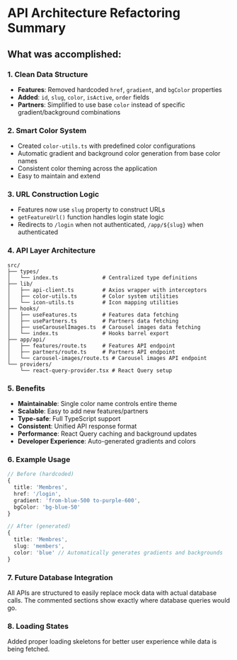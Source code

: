 # API Architecture Refactoring Summary

## What was accomplished:

### 1. **Clean Data Structure**
- **Features**: Removed hardcoded `href`, `gradient`, and `bgColor` properties
- **Added**: `id`, `slug`, `color`, `isActive`, `order` fields
- **Partners**: Simplified to use base `color` instead of specific gradient/background combinations

### 2. **Smart Color System**
- Created `color-utils.ts` with predefined color configurations
- Automatic gradient and background color generation from base color names
- Consistent color theming across the application
- Easy to maintain and extend

### 3. **URL Construction Logic**
- Features now use `slug` property to construct URLs
- `getFeatureUrl()` function handles login state logic
- Redirects to `/login` when not authenticated, `/app/${slug}` when authenticated

### 4. **API Layer Architecture**
```
src/
├── types/
│   └── index.ts              # Centralized type definitions
├── lib/
│   ├── api-client.ts         # Axios wrapper with interceptors
│   ├── color-utils.ts        # Color system utilities
│   └── icon-utils.ts         # Icon mapping utilities
├── hooks/
│   ├── useFeatures.ts        # Features data fetching
│   ├── usePartners.ts        # Partners data fetching
│   ├── useCarouselImages.ts  # Carousel images data fetching
│   └── index.ts              # Hooks barrel export
├── app/api/
│   ├── features/route.ts     # Features API endpoint
│   ├── partners/route.ts     # Partners API endpoint
│   └── carousel-images/route.ts # Carousel images API endpoint
└── providers/
    └── react-query-provider.tsx # React Query setup
```

### 5. **Benefits**
- **Maintainable**: Single color name controls entire theme
- **Scalable**: Easy to add new features/partners
- **Type-safe**: Full TypeScript support
- **Consistent**: Unified API response format
- **Performance**: React Query caching and background updates
- **Developer Experience**: Auto-generated gradients and colors

### 6. **Example Usage**
```typescript
// Before (hardcoded)
{
  title: 'Membres',
  href: '/login',
  gradient: 'from-blue-500 to-purple-600',
  bgColor: 'bg-blue-50'
}

// After (generated)
{
  title: 'Membres',
  slug: 'members',
  color: 'blue' // Automatically generates gradients and backgrounds
}
```

### 7. **Future Database Integration**
All APIs are structured to easily replace mock data with actual database calls. The commented sections show exactly where database queries would go.

### 8. **Loading States**
Added proper loading skeletons for better user experience while data is being fetched.
